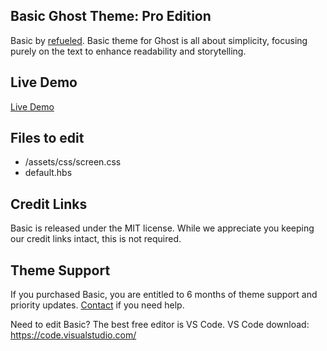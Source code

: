 ## Basic Ghost Theme: Pro Edition

Basic by [refueled](http://refueled.net/basic).
Basic theme for Ghost is all about simplicity, focusing purely on the text to enhance readability and storytelling.

## Live Demo
[Live Demo](https://refueled.net/previews/basic)

## Files to edit

 * /assets/css/screen.css
 * default.hbs

## Credit Links
Basic is released under the MIT license. While we appreciate you keeping our credit links intact, this is not required.

## Theme Support
If you purchased Basic, you are entitled to 6 months of theme support and priority updates. [Contact](http://refueled.net/contact) if you need help.

Need to edit Basic? The best free editor is VS Code. VS Code download:
https://code.visualstudio.com/